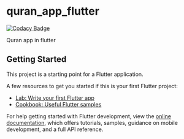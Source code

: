 # quran_app_flutter

[![Codacy Badge](https://api.codacy.com/project/badge/Grade/97fe3355c5504aedb59f65dc19baa7a3)](https://app.codacy.com/gh/mahmoudbahaa/quran_app_flutter?utm_source=github.com&utm_medium=referral&utm_content=mahmoudbahaa/quran_app_flutter&utm_campaign=Badge_Grade)

Quran app in flutter

## Getting Started

This project is a starting point for a Flutter application.

A few resources to get you started if this is your first Flutter project:

- [Lab: Write your first Flutter app](https://docs.flutter.dev/get-started/codelab)
- [Cookbook: Useful Flutter samples](https://docs.flutter.dev/cookbook)

For help getting started with Flutter development, view the
[online documentation](https://docs.flutter.dev/), which offers tutorials,
samples, guidance on mobile development, and a full API reference.
